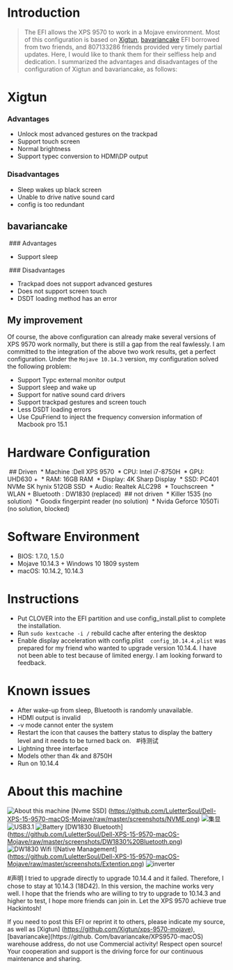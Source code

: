 # Introduction
> The EFI allows the XPS 9570 to work in a Mojave environment. Most of this configuration is based on [Xigtun](https://github.com/Xigtun/xps-9570-mojave), [bavariancake](https://github.com/bavariancake/XPS9570-macOS) EFI borrowed from two friends, and 807133286 friends provided very timely partial updates. Here, I would like to thank them for their selfless help and dedication. I summarized the advantages and disadvantages of the configuration of Xigtun and bavariancake, as follows:

# Xigtun
### Advantages
* Unlock most advanced gestures on the trackpad
* Support touch screen
* Normal brightness
* Support typec conversion to HDMI\DP output

### Disadvantages
* Sleep wakes up black screen
* Unable to drive native sound card
* config is too redundant
 
## bavariancake
 ### Advantages
* Support sleep

 ### Disadvantages
* Trackpad does not support advanced gestures
* Does not support screen touch
* DSDT loading method has an error
 
## My improvement
Of course, the above configuration can already make several versions of XPS 9570 work normally, but there is still a gap from the real fawlessly. I am committed to the integration of the above two work results, get a perfect configuration. Under the `Mojave 10.14.3` version, my configuration solved the following problem:

* Support Typc external monitor output
* Support sleep and wake up
* Support for native sound card drivers
* Support trackpad gestures and screen touch
* Less DSDT loading errors
* Use CpuFriend to inject the frequency conversion information of Macbook pro 15.1
 

# Hardware Configuration
 ## Driven
 * Machine :Dell XPS 9570
 * CPU: Intel i7-8750H
 * GPU: UHD630 +
 * RAM: 16GB RAM
 * Display: 4K Sharp Display
 * SSD: PC401 NVMe SK hynix 512GB SSD
 * Audio: Realtek ALC298
 * Touchscreen
 * WLAN + Bluetooth : DW1830 (replaced)
 ## not driven
 * Killer 1535 (no solution)
 * Goodix fingerpint reader (no solution)
 * Nvida Geforce 1050Ti (no solution, blocked)


# Software Environment
* BIOS: 1.7.0, 1.5.0
* Mojave 10.14.3 + Windows 10 1809 system
* macOS: 10.14.2, 10.14.3


# Instructions
* Put CLOVER into the EFI partition and use config_install.plist to complete the installation.
* Run `sudo kextcache -i /` rebuild cache after entering the desktop
* Enable display acceleration with config.plist
 
 `config_10.14.4.plist` was prepared for my friend who wanted to upgrade version 10.14.4. I have not been able to test because of limited energy. I am looking forward to feedback.

# Known issues
* After wake-up from sleep, Bluetooth is randomly unavailable.
* HDMI output is invalid
* -v mode cannot enter the system
* Restart the icon that causes the battery status to display the battery level and it needs to be turned back on.
 
#待测试
* Lightning three interface
* Models other than 4k and 8750H
* Run on 10.14.4
 
# About this machine
![About this machine](https://github.com/LuletterSoul/Dell-XPS-15-9570-macOS-Mojave/raw/master/screenshots/About%20My%20Machine.png)
[Nvme SSD] (https://github.com/LuletterSoul/Dell-XPS-15-9570-macOS-Mojave/raw/master/screenshots/NVME.png)
![集显](https://github.com/LuletterSoul/Dell-XPS-15-9570-macOS-Mojave/raw/master/screenshots/Graphic.png)
![USB3.1](https://github.com/LuletterSoul/Dell-XPS-15-9570-macOS-Mojave/raw/master/screenshots/USB3.1.png)
![Battery](https://github.com/LuletterSoul/Dell-XPS-15-9570-macOS-Mojave/raw/master/screenshots/Battery.png)
[DW1830 Bluetooth] (https://github.com/LuletterSoul/Dell-XPS-15-9570-macOS-Mojave/raw/master/screenshots/DW1830%20Bluetooth.png)
![DW1830 Wifi](https://github.com/LuletterSoul/Dell-XPS-15-9570-macOS-Mojave/raw/master/screenshots/DW1830%20Wifi.png)
![Native Management] (https://github.com/LuletterSoul/Dell-XPS-15-9570-macOS-Mojave/raw/master/screenshots/Extention.png)
![inverter](https://github.com/LuletterSoul/Dell-XPS-15-9570-macOS-Mojave/raw/master/screenshots/Intel%20Turbo%20Boost.png)

#声明
I tried to upgrade directly to upgrade 10.14.4 and it failed. Therefore, I chose to stay at 10.14.3 (18D42). In this version, the machine works very well. I hope that the friends who are willing to try to upgrade to 10.14.3 and higher to test, I hope more friends can join in. Let the XPS 9570 achieve true Hackintosh!

If you need to post this EFI or reprint it to others, please indicate my source, as well as [Xigtun] (https://github.com/Xigtun/xps-9570-mojave), [bavariancake](https://github. Com/bavariancake/XPS9570-macOS) warehouse address, do not use
Commercial activity! Respect open source! Your cooperation and support is the driving force for our continuous maintenance and sharing.
